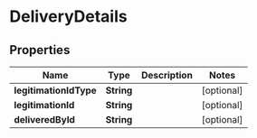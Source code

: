 

# DeliveryDetails

## Properties

Name | Type | Description | Notes
------------ | ------------- | ------------- | -------------
**legitimationIdType** | **String** |  |  [optional]
**legitimationId** | **String** |  |  [optional]
**deliveredById** | **String** |  |  [optional]



